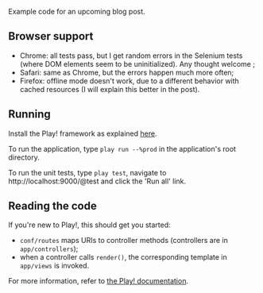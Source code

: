 Example code for an upcoming blog post.

## Browser support

* Chrome: all tests pass, but I get random errors in the Selenium tests (where DOM elements seem to be uninitialized). Any thought welcome ;
* Safari: same as Chrome, but the errors happen much more often;
* Firefox: offline mode doesn't work, due to a different behavior with cached resources (I will explain this better in the post).

## Running

Install the Play! framework as explained [here](http://www.playframework.org/documentation/1.2.1/guide1#aInstallingthePlayframeworka).

To run the application, type `play run --%prod` in the application's root directory.

To run the unit tests, type `play test`, navigate to http://localhost:9000/@test and click the 'Run all' link.


## Reading the code

If you're new to Play!, this should get you started:

* `conf/routes` maps URIs to controller methods (controllers are in `app/controllers`);
* when a controller calls `render()`, the corresponding template in `app/views` is invoked.

For more information, refer to [the Play! documentation](http://www.playframework.org/documentation/1.2.1/home).
